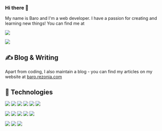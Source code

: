 ### Hi there 👋

My name is Baro and I'm a web developer.
I have a passion for creating and learning new things!
You can find me at

[![](https://img.shields.io/github/stars/l3aro?style=social)](https://github.com/l3aro)

[![](https://img.shields.io/twitter/follow/dgbao1340?style=social)](https://twitter.com/dgbao1340)

## ✍ Blog & Writing

Apart from coding, I also maintain a blog - you can find my articles on my website at [baro.rezonia.com](https://baro.rezonia.com/)

## 🔧 Technologies 

![](https://img.shields.io/badge/OS-Windows-informational?style=flat&logo=windows&logoColor=0078D6&labelColor=2f2625)
![](https://img.shields.io/badge/Editor-VSCode-informational?style=flat&logo=visual-studio-code&logoColor=007ACC&labelColor=2f2625)
![](https://img.shields.io/badge/Editor-Neovim-informational?style=flat&logo=neovim&logoColor=57A143&labelColor=2f2625)
![](https://img.shields.io/badge/Shell-Zsh-informational?style=flat&logo=gnu-bash&logoColor=4EAA25&labelColor=2f2625)
![](https://img.shields.io/badge/Tools-Git-informational?style=flat&logo=git&logoColorF05032&labelColor=2f2625)
![](https://img.shields.io/badge/Tool-HyperJS-informational?style=flat&logo=hyper&logoColor=F05032&labelColor=2f2625)

![](https://img.shields.io/badge/Code-PHP-informational?style=flat&logo=php&logoColor=777BB4&labelColor=2f2625)
![](https://img.shields.io/badge/Code-Typescript-informational?style=flat&logo=typescript&logoColor=3178C6&labelColor=2f2625)
![](https://img.shields.io/badge/Code-JavaScript-informational?style=flat&logo=javascript&logoColor=F7DF1E&labelColor=2f2625)
![](https://img.shields.io/badge/Code-Vue-informational?style=flat&logo=vue.js&logoColor=4FC08D&labelColor=2f2625)
![](https://img.shields.io/badge/Code-AlpineJS-informational?style=flat&logo=alpine.js&logoColor=8BC0D0&labelColor=2f2625)

![](https://img.shields.io/badge/Stack-Laravel-informational?style=flat&logo=laravel&logoColor=FF2D20&labelColor=2f2625)
![](https://img.shields.io/badge/Stack-Livewire-informational?style=flat&logo=livewire&logoColor=4E56A6&labelColor=2f2625)
![](https://img.shields.io/badge/Stack-TailwindCSS-informational?style=flat&logo=tailwind-css&logoColor=06B6D4&labelColor=2f2625)

<!--
**l3aro/l3aro** is a ✨ _special_ ✨ repository because its `README.md` (this file) appears on your GitHub profile.

Here are some ideas to get you started:

- 🔭 I’m currently working on ...
- 🌱 I’m currently learning ...
- 👯 I’m looking to collaborate on ...
- 🤔 I’m looking for help with ...
- 💬 Ask me about ...
- 📫 How to reach me: ...
- 😄 Pronouns: ...
- ⚡ Fun fact: ...
-->
